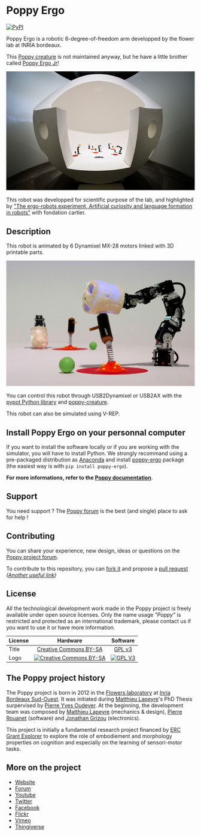 # Poppy Ergo

[![PyPI](https://img.shields.io/pypi/v/poppy-ergo.svg)](https://pypi.python.org/pypi/poppy-ergo/)

Poppy Ergo is a robotic 6-degree-of-freedom arm developped by the flower lab at INRIA bordeaux.

This [Poppy creature](https://github.com/poppy-project/poppy-creature) is not maintained anyway, but he have a little brother called [Poppy Ergo Jr](https://github.com/poppy-project/poppy-ergo-jr)!

![](doc/ErgoRobotFondationCartier.jpg)

This robot was developped for scientific purpose of the lab, and highlighted by ["The ergo-robots experiment, Artificial curiosity and language formation in robots"](https://flowers.inria.fr/robots/ergo-robots/) with fondation cartier.

## Description

This robot is animated by 6 Dynamixel MX-28 motors linked with 3D printable parts.

![](doc/ergo.png)

You can control this robot through USB2Dynamixel or USB2AX with the [pypot Python library](https://github.com/poppy-project/pypot) and [poppy-creature](https://github.com/poppy-project/poppy-creature).

This robot can also be simulated using V-REP.

## Install Poppy Ergo on your personnal computer
If you want to install the software locally or if you are working with the simulator, you will have to install Python. We strongly recommand using a pre-packaged distribution as [Anaconda](http://continuum.io/downloads) and install [poppy-ergo](https://github.com/poppy-project/poppy-ergo/tree/master/software) package (the easiest way is with `pip install poppy-ergo`).

**For more informations, refer to the [Poppy documentation](http://docs.poppy-project.org/en/installation/index.html)**.

## Support

You need support ?
The [Poppy forum](https://forum.poppy-project.org) is the best (and single) place to ask for help !

## Contributing

You can share your experience, new design, ideas or questions on the [Poppy project forum](https://forum.poppy-project.org/).

To contribute to this repository, you can [fork it](https://help.github.com/articles/fork-a-repo/) and propose a [pull request](https://help.github.com/articles/using-pull-requests/) *([Another useful link](https://gun.io/blog/how-to-github-fork-branch-and-pull-request/))*

## License

All the technological development work made in the Poppy project is freely available under open source licenses. Only the name usage *"Poppy"* is restricted and protected as an international trademark, please contact us if you want to use it or have more information.

|   License     |     Hardware    |   Software      |
| ------------- | :-------------: | :-------------: |
| Title  | [Creative Commons BY-SA](http://creativecommons.org/licenses/by-sa/4.0/)  |[GPL v3](http://www.gnu.org/licenses/gpl.html)  |
| Logo  | [![Creative Commons BY-SA](https://i.creativecommons.org/l/by-sa/4.0/88x31.png) ](http://creativecommons.org/licenses/by-sa/4.0/)  |[![GPL V3](https://www.gnu.org/graphics/gplv3-88x31.png)](http://www.gnu.org/licenses/gpl.html)  |


## The Poppy project history

The Poppy project is born in 2012 in the [Flowers laboratory](https://flowers.inria.fr/) at [Inria Bordeaux Sud-Ouest](http://www.inria.fr/en/centre/bordeaux).
It was initiated during [Matthieu Lapeyre](https://github.com/matthieu-lapeyre)'s PhD Thesis surpervised by [Pierre Yves Oudeyer](http://www.pyoudeyer.com/). At the beginning, the development team was composed by [Matthieu Lapeyre](https://github.com/matthieu-lapeyre) (mechanics & design), [Pierre Rouanet](https://github.com/pierre-rouanet) (software) and [Jonathan Grizou](http://jgrizou.com/) (electronics).

This project is initially a fundamental research project financed by [ERC Grant Explorer](http://erc.europa.eu/) to explore the role of embodiement and morphology properties on cognition and especially on the learning of sensori-motor tasks.


## More on the project

- [Website](https://www.poppy-project.org)
- [Forum](https://forum.poppy-project.org)
- [Youtube](https://www.youtube.com/channel/UC3iVGSr-vMgnFlIfPBH2p7Q)
- [Twitter](https://twitter.com/poppy_project)
- [Facebook](https://www.facebook.com/poppycommunity/)
- [Flickr](https://www.flickr.com/photos/poppy-project)
- [Vimeo](https://vimeo.com/poppyproject)
- [Thingiverse](http://www.thingiverse.com/poppy_project/)
